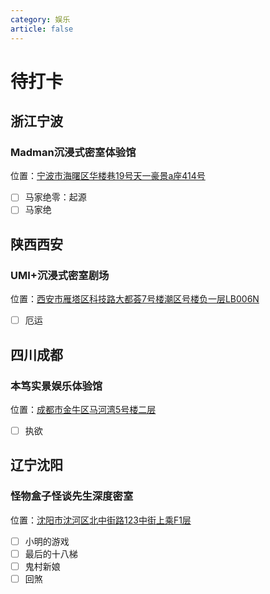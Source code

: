 ```yaml
---
category: 娱乐
article: false
---
```


# 待打卡

## 浙江宁波

### Madman沉浸式密室体验馆

<span class="icon iconfont icon-locate"></span> 位置：<a href="https://ditu.amap.com/place/B0HAVZ9XF6" target="_blank">宁波市海曙区华楼巷19号天一豪景a座414号</a>

- [ ] 马家绝零：起源
- [ ] 马家绝

## 陕西西安

### UMI+沉浸式密室剧场

<span class="icon iconfont icon-locate"></span> 位置：<a href="https://ditu.amap.com/place/B0FFJPX7YI" target="_blank">西安市雁塔区科技路大都荟7号楼潮区号楼负一层LB006N</a>

- [ ] 厄运

## 四川成都

### 本笃实景娱乐体验馆

<span class="icon iconfont icon-locate"></span> 位置：<a href="https://ditu.amap.com/place/B0HKADJQOE" target="_blank">成都市金牛区马河湾5号楼二层</a>

- [ ] 执欲

## 辽宁沈阳

### 怪物盒子怪谈先生深度密室

<span class="icon iconfont icon-locate"></span> 位置：<a href="https://ditu.amap.com/place/B0HBPKBEMG" target="_blank">沈阳市沈河区北中街路123中街上乘F1层</a>

- [ ] 小明的游戏
- [ ] 最后的十八梯
- [ ] 鬼村新娘
- [ ] 回煞